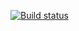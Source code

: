 [![Build status](https://ci.appveyor.com/api/projects/status/fhdt7k1eqnxa2gbs?svg=true)](https://ci.appveyor.com/project/Ir-inka/patterns-2-3-1-k7sde)